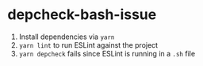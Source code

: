 # depcheck-bash-issue

1. Install dependencies via `yarn`
2. `yarn lint` to run ESLint against the project
3. `yarn depcheck` fails since ESLint is running in a `.sh` file
